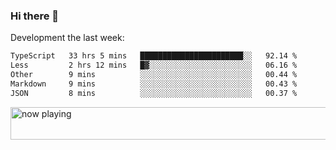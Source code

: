 ### Hi there 👋

Development the last week:
<!--START_SECTION:waka-->

```txt
TypeScript   33 hrs 5 mins   ███████████████████████░░   92.14 %
Less         2 hrs 12 mins   █▓░░░░░░░░░░░░░░░░░░░░░░░   06.16 %
Other        9 mins          ░░░░░░░░░░░░░░░░░░░░░░░░░   00.44 %
Markdown     9 mins          ░░░░░░░░░░░░░░░░░░░░░░░░░   00.43 %
JSON         8 mins          ░░░░░░░░░░░░░░░░░░░░░░░░░   00.37 %
```

<!--END_SECTION:waka-->

<!--
**JASONPANGGO/jasonpanggo** is a ✨ _special_ ✨ repository because its `README.md` (this file) appears on your GitHub profile.

Here are some ideas to get you started:

- 🔭 I’m currently working on ...
- 🌱 I’m currently learning ...
- 👯 I’m looking to collaborate on ...
- 🤔 I’m looking for help with ...
- 💬 Ask me about ...
- 📫 How to reach me: ...
- 😄 Pronouns: ...
- ⚡ Fun fact: ...
-->

<a href="https://volt.fm/user/q8yd9e79csfr57rt" target="_blank"><img src="https://spotify-badge-egoist.vercel.app/api/now-playing" width="540" height="52" alt="now playing"></a>
